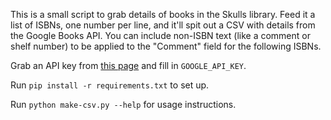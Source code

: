 This is a small script to grab details of books in the Skulls library.  Feed it a list of ISBNs, one number per line, and it'll spit out a CSV with details from the Google Books API.  You can include non-ISBN text (like a comment or shelf number) to be applied to the "Comment" field for the following ISBNs.

Grab an API key from [this page](https://developers.google.com/books/docs/v1/using#APIKey) and fill in `GOOGLE_API_KEY`.

Run `pip install -r requirements.txt` to set up.

Run `python make-csv.py --help` for usage instructions.
